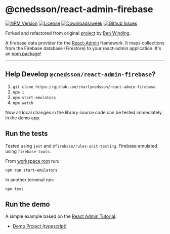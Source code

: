 # @cnedsson/react-admin-firebase
<!-- [START badges] -->
[![NPM Version](https://img.shields.io/npm/v/@cnedsson/react-admin-firebase.svg)](https://www.npmjs.com/package/@cnedsson/react-admin-firebase) 
[![License](https://img.shields.io/npm/l/@cnedsson/react-admin-firebase.svg)](https://github.com/charlynedsson/react-admin-firebase/blob/master/packages/core/LICENSE) 
[![Downloads/week](https://img.shields.io/npm/dm/@cnedsson/react-admin-firebase.svg)](https://www.npmjs.com/package/@cnedsson/react-admin-firebase) 
[![Github Issues](https://img.shields.io/github/issues/charlynedsson/react-admin-firebase.svg)](https://github.com/charlynedsson/react-admin-firebase)
<!-- [END badges] -->

Forked and refactored from original [project](https://github.com/benwinding/react-admin-firebase) by [Ben Winding](https://github.com/benwinding).

A firebase data provider for the [React-Admin](https://github.com/marmelab/react-admin) framework. It maps collections from the Firebase database (Firestore) to your react-admin application. It's an [npm package](https://www.npmjs.com/package/@cnedsson/react-admin-firebase)!

---

## Help Develop `@cnedsson/react-admin-firebase`?

1. `git clone https://github.com/charlynedsson/react-admin-firebase`
2. `npm i`
3. `npm start-emulators`
4. `npm watch`

Now all local changes in the library source code can be tested immediately in the demo app.

## Run the tests

Tested using `jest` and `@firebase/rules-unit-testing`. Firebase emulated using `firebase-tools`.

From [workspace root](https://github.com/charlynedsson/react-admin-firebase) run:
```npm
npm run start-emulators
```

In another terminal run:
```npm
npm test
```

## Run the demo

A simple example based on the [React Admin Tutorial](https://marmelab.com/react-admin/Tutorial.html).

- [Demo Project (typescript)](https://github.com/charlynedsson/react-admin-firebase/tree/master/packages/demo)